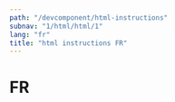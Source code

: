 ```yaml
---
path: "/devcomponent/html-instructions"
subnav: "1/html/html/1"
lang: "fr"
title: "html instructions FR"
---
```


# FR